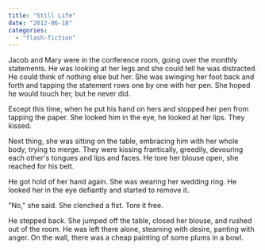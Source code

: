 ```yaml
---
title: "Still Life"
date: "2012-06-18"
categories: 
  - "flash-fiction"
---
```


Jacob and Mary were in the conference room, going over the monthly statements. He was looking at her legs and she could tell he was distracted. He could think of nothing else but her. She was swinging her foot back and forth and tapping the statement rows one by one with her pen. She hoped he would touch her, but he never did.

Except this time, when he put his hand on hers and stopped her pen from tapping the paper. She looked him in the eye, he looked at her lips. They kissed.

Next thing, she was sitting on the table, embracing him with her whole body, trying to merge. They were kissing frantically, greedily, devouring each other's tongues and lips and faces. He tore her blouse open, she reached for his belt.

He got hold of her hand again. She was wearing her wedding ring. He looked her in the eye defiantly and started to remove it.

"No," she said. She clenched a fist. Tore it free.

He stepped back. She jumped off the table, closed her blouse, and rushed out of the room. He was left there alone, steaming with desire, panting with anger. On the wall, there was a cheap painting of some plums in a bowl.
